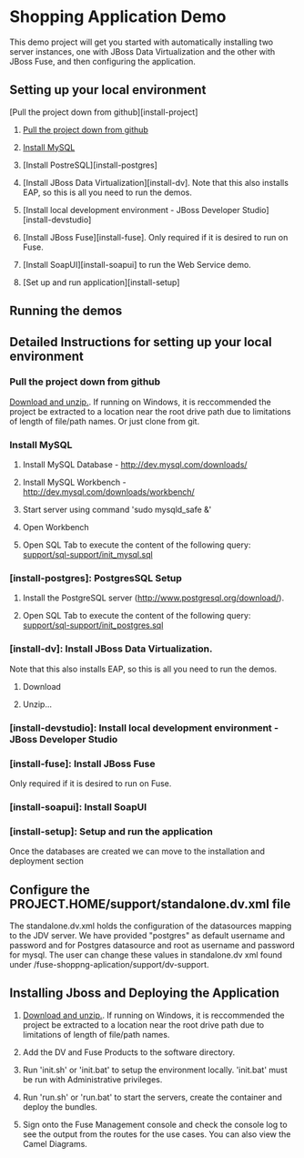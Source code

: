 Shopping Application Demo
======================================

This demo project will get you started with automatically installing two server instances, one with JBoss Data Virtualization and the other with JBoss Fuse, and then configuring the application.


Setting up your local environment
---------------------------------


[Pull the project down from github][install-project]


1. [Pull the project down from github](#pull-the-project-down-from-github)

2. [Install MySQL](#install-mysql)

3. [Install PostreSQL][install-postgres]

4. [Install JBoss Data Virtualization][install-dv]. Note that this also installs EAP, so this is all you need to run the demos.

5. [Install local development environment - JBoss Developer Studio][install-devstudio]

6. [Install JBoss Fuse][install-fuse]. Only required if it is desired to run on Fuse.

7. [Install SoapUI][install-soapui] to run the Web Service demo.

8. [Set up and run application][install-setup]


Running the demos
---------------------------------


Detailed Instructions for setting up your local environment
---------------------------------


### Pull the project down from github


[Download and unzip.](https://github.com/jbossdemocentral/fuse-dv-shopping-integration-demo/archive/master.zip).  If running on Windows, it is reccommended the project be extracted to a location near the root drive path due to limitations of length of file/path names.  Or just clone from git.


### Install MySQL

1. Install MySQL Database - http://dev.mysql.com/downloads/

2. Install MySQL Workbench - http://dev.mysql.com/downloads/workbench/

3. Start server using command 'sudo mysqld_safe &'

4. Open Workbench

5. Open SQL Tab to execute the content of the following query: [support/sql-support/init_mysql.sql](support/sql-support/init_mysql.sql)


### [install-postgres]: PostgresSQL Setup

1. Install the PostgreSQL server (http://www.postgresql.org/download/). 

2. Open SQL Tab to execute the content of the following query: [support/sql-support/init_postgres.sql](support/sql-support/init_postgres.sql)



### [install-dv]: Install JBoss Data Virtualization.

Note that this also installs EAP, so this is all you need to run the demos.

1. Download

2. Unzip...



### [install-devstudio]: Install local development environment - JBoss Developer Studio




### [install-fuse]: Install JBoss Fuse

Only required if it is desired to run on Fuse.


### [install-soapui]: Install SoapUI

### [install-setup]: Setup and run the application


Once the databases are created we can move to the installation and deployment section

Configure the PROJECT.HOME/support/standalone.dv.xml file 
----------------------------------------------------------

The standalone.dv.xml holds the configuration of the datasources mapping to the JDV server. We have provided "postgres" as default username and password and for Postgres datasource and root as username and password for mysql. The user can change these values in standalone.dv xml found under /fuse-shoppng-aplication/support/dv-support.

Installing Jboss and Deploying the Application  
----------------------------------------------    

1. [Download and unzip.](https://github.com/jbossdemocentral/fuse-dv-shopping-integration-demo/archive/master.zip).  If running on Windows, it is reccommended the project be extracted to a location near the root drive path due to limitations of length of file/path names.  
  
2. Add the DV and Fuse Products to the software directory.  
  
3. Run 'init.sh' or 'init.bat' to setup the environment locally. 'init.bat' must be run with Administrative privileges.  
  
4. Run 'run.sh' or 'run.bat' to start the servers, create the container and deploy the bundles.  
  
5. Sign onto the Fuse Management console and check the console log to see the output from the routes for the use cases.  You can also view the Camel Diagrams.
